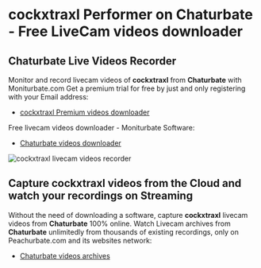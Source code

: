 # cockxtraxl Performer on Chaturbate - Free LiveCam videos downloader

## Chaturbate Live Videos Recorder

Monitor and record livecam videos of **cockxtraxl** from **Chaturbate** with Moniturbate.com
Get a premium trial for free by just and only registering with your Email address:
* [cockxtraxl Premium videos downloader](https://moniturbate.com/request-demo-licence-key.html)

Free livecam videos downloader - Moniturbate Software:
* [Chaturbate videos downloader](https://moniturbate.com/moniturbate-download-software.html)

![cockxtraxl livecam videos recorder](https://peachurnet.com/templates/moniturbate-software.png)


## Capture cockxtraxl videos from the Cloud and watch your recordings on Streaming

Without the need of downloading a software, capture **cockxtraxl** livecam videos from **Chaturbate** 100% online.
Watch Livecam archives from **Chaturbate** unlimitedly from thousands of existing recordings, only on Peachurbate.com and its websites network:
* [Chaturbate videos archives](https://peachurnet.com/)